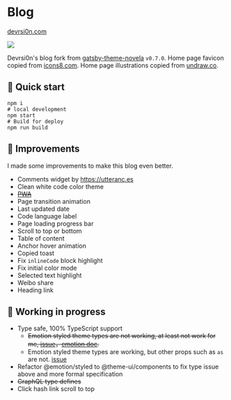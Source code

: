 # Blog

[devrsi0n.com](https://devrsion.com)

[![](https://data.jsdelivr.com/v1/package/gh/devrsi0n/devrsi0n.github.io/badge)](https://www.jsdelivr.com/package/gh/devrsi0n/devrsi0n.github.io)

Devrsi0n's blog fork from [gatsby-theme-novela](https://github.com/narative/gatsby-theme-novela/tree/75f241249ddb56bca503e8bf1db13043e22931cc) `v0.7.0`. Home page favicon copied from [icons8.com](https://icons8.com/icons/set/macbook-idea). Home page illustrations copied from [undraw.co](https://undraw.co/illustrations).

## 💪 Quick start

```shell
npm i
# local development
npm start
# Build for deploy
npm run build
```

## 🚀 Improvements

I made some improvements to make this blog even better.

- Comments widget by <https://utteranc.es>
- Clean white code color theme
- [~~PWA~~](https://developer.mozilla.org/zh-CN/docs/Web/Progressive_web_apps)
- Page transition animation
- Last updated date
- Code language label
- Page loading progress bar
- Scroll to top or bottom
- Table of content
- Anchor hover animation
- Copied toast
- Fix `inlineCode` block highlight
- Fix initial color mode
- Selected text highlight
- Weibo share
- Heading link

## 🚧 Working in progress

- Type safe, 100% TypeScript support
  - ~~Emotion styled theme types are not working, at least not work for me, [issue](https://github.com/emotion-js/emotion/issues/1320#issuecomment-523123548)，[emotion doc](https://emotion.sh/docs/typescript#define-a-theme).~~
  - Emotion styled theme types are working, but other props such as `as` are not. [issue](https://github.com/emotion-js/emotion/issues/1434)
- Refactor @emotion/styled to @theme-ui/components to fix type issue above and more
  formal specification
- ~~GraphQL type defines~~
- Click hash link scroll to top
